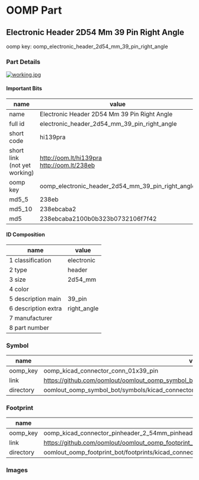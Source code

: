 # OOMP Part  
## Electronic Header 2D54 Mm 39 Pin Right Angle  
  
oomp key: oomp_electronic_header_2d54_mm_39_pin_right_angle  
  
### Part Details  
  
[![working.jpg](working_600.jpg)](working.jpg)  
  
#### Important Bits  
| name | value | 
| --- | --- | 
| name | Electronic Header 2D54 Mm 39 Pin Right Angle | 
| full id | electronic_header_2d54_mm_39_pin_right_angle | 
| short code | hi139pra | 
| short link<br>(not yet working) | http://oom.lt/hi139pra<br>http://oom.lt/238eb | 
| oomp key | oomp_electronic_header_2d54_mm_39_pin_right_angle | 
| md5_5 | 238eb | 
| md5_10 | 238ebcaba2 | 
| md5 | 238ebcaba2100b0b323b0732106f7f42 | 
#### ID Composition  
| name | value | 
| --- | --- | 
| 1 classification | electronic | 
| 2 type | header | 
| 3 size | 2d54_mm | 
| 4 color |  | 
| 5 description main | 39_pin | 
| 6 description extra | right_angle | 
| 7 manufacturer |  | 
| 8 part number |  | 
### Symbol  
| name | value | 
| --- | --- | 
| oomp_key | oomp_kicad_connector_conn_01x39_pin | 
| link | https://github.com/oomlout/oomlout_oomp_symbol_bot/tree/main/symbols/kicad_connector_conn_01x39_pin | 
| directory | oomlout_oomp_symbol_bot/symbols/kicad_connector_conn_01x39_pin//working/working.kicad_sym | 
### Footprint  
| name | value | 
| --- | --- | 
| oomp_key | oomp_kicad_connector_pinheader_2_54mm_pinheader_1x39_p2_54mm_vertical | 
| link | https://github.com/oomlout/oomlout_oomp_footprint_bot/tree/main/foootprntss/kicad_connector_pinheader_2_54mm_pinheader_1x39_p2_54mm_vertical | 
| directory | oomlout_oomp_footprint_bot/footprints/kicad_connector_pinheader_2_54mm_pinheader_1x39_p2_54mm_vertical//working/working.kicad_mod | 
### Images  
